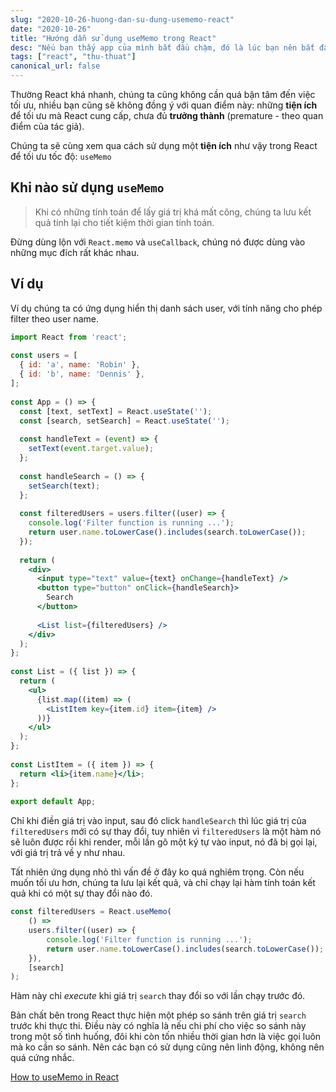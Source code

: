 ```yaml
---
slug: "2020-10-26-huong-dan-su-dung-usememo-react"
date: "2020-10-26"
title: "Hướng dẫn sử dụng useMemo trong React"
desc: "Nếu bạn thấy app của mình bắt đầu chậm, đó là lúc bạn nên bắt đầu cân nhắc các phương pháp để tối ưu tốc độ và đọc bài viết này."
tags: ["react", "thu-thuat"]
canonical_url: false
---
```


Thường React khá nhanh, chúng ta cũng không cần quá bận tâm đến việc tối ưu, nhiều bạn cũng sẽ không đồng ý với quan điểm này: những **tiện ích** để tối ưu mà React cung cấp, chưa đủ **trưởng thành** (premature - theo quan điểm của tác giả).

Chúng ta sẽ cùng xem qua cách sử dụng một **tiện ích** như vậy trong React để tối ưu tốc độ: `useMemo`

## Khi nào sử dụng `useMemo`

> Khi có những tính toán để lấy giá trị khá mất công, chúng ta lưu kết quả tính lại cho tiết kiệm thời gian tính toán.

Đừng dùng lộn với `React.memo` và `useCallback`, chúng nó được dùng vào những mục đích rất khác nhau.

## Ví dụ

Ví dụ chúng ta có ứng dụng hiển thị danh sách user, với tính năng cho phép filter theo user name.

```jsx
import React from 'react';
 
const users = [
  { id: 'a', name: 'Robin' },
  { id: 'b', name: 'Dennis' },
];
 
const App = () => {
  const [text, setText] = React.useState('');
  const [search, setSearch] = React.useState('');
 
  const handleText = (event) => {
    setText(event.target.value);
  };
 
  const handleSearch = () => {
    setSearch(text);
  };
 
  const filteredUsers = users.filter((user) => {
    console.log('Filter function is running ...');
    return user.name.toLowerCase().includes(search.toLowerCase());
  });
 
  return (
    <div>
      <input type="text" value={text} onChange={handleText} />
      <button type="button" onClick={handleSearch}>
        Search
      </button>
 
      <List list={filteredUsers} />
    </div>
  );
};
 
const List = ({ list }) => {
  return (
    <ul>
      {list.map((item) => (
        <ListItem key={item.id} item={item} />
      ))}
    </ul>
  );
};
 
const ListItem = ({ item }) => {
  return <li>{item.name}</li>;
};
 
export default App;
```

Chỉ khi điền giá trị vào input, sau đó click `handleSearch` thì lúc giá trị của `filteredUsers` mới có sự thay đổi, tuy nhiên vì `filteredUsers` là một hàm nó sẽ luôn được rồi khi render, mỗi lần gõ một ký tự vào input, nó đã bị gọi lại, với giá trị trả về y như nhau.

Tất nhiên ứng dụng nhỏ thì vấn đề ở đây ko quá nghiêm trọng. Còn nếu muốn tối ưu hơn, chúng ta lưu lại kết quả, và chỉ chạy lại hàm tính toán kết quả khi có một sự thay đổi nào đó.

```jsx
const filteredUsers = React.useMemo(
    () =>
    users.filter((user) => {
        console.log('Filter function is running ...');
        return user.name.toLowerCase().includes(search.toLowerCase());
    }),
    [search]
);
```

Hàm này chỉ *execute* khi giá trị `search` thay đổi so với lần chạy trước đó.

Bản chất bên trong React thực hiện một phép so sánh trên giá trị `search` trước khi thực thi. Điều này có nghĩa là nếu chi phí cho việc so sánh này trong một số tình huống, đôi khi còn tốn nhiều thời gian hơn là việc gọi luôn mà ko cần so sánh. Nên các bạn có sử dụng cũng nên linh động, không nên quá cứng nhắc.

[How to useMemo in React](https://www.robinwieruch.de/react-usememo-hook?ck_subscriber_id=887772023)

